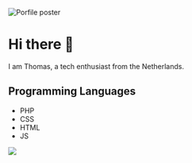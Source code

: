 ![Porfile poster](https://cdn.kruimeltaart.eu/content/web/Github/profile-poster.png)

# Hi there 👋
I am Thomas, a tech enthusiast from the Netherlands.

## Programming Languages 
- PHP
- CSS
- HTML
- JS

<a href="https://git.io/streak-stats"><img src="https://streak-stats.demolab.com?user=Ratingthomas&theme=dark&date_format=j%20M%5B%20Y%5D"/></a>
